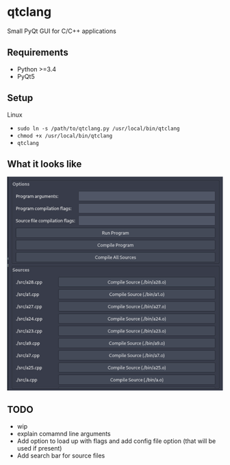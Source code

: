 # qtclang

Small PyQt GUI for C/C++ applications

## Requirements

* Python >=3.4
* PyQt5

## Setup

Linux

* `sudo ln -s /path/to/qtclang.py /usr/local/bin/qtclang`
* `chmod +x /usr/local/bin/qtclang`
* `qtclang`

## What it looks like

![image](./imgs/qtclang2.png)

## TODO

* wip
* explain comamnd line arguments
* Add option to load up with flags and add config file option (that will be used if present)
* Add search bar for source files
